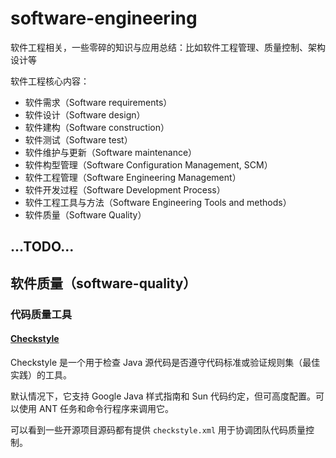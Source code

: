# software-engineering
软件工程相关，一些零碎的知识与应用总结：比如软件工程管理、质量控制、架构设计等

软件工程核心内容：

+ 软件需求（Software requirements）
+ 软件设计（Software design）
+ 软件建构（Software construction）
+ 软件测试（Software test）
+ 软件维护与更新（Software maintenance）
+ 软件构型管理（Software Configuration Management, SCM）
+ 软件工程管理（Software Engineering Management）
+ 软件开发过程（Software Development Process）
+ 软件工程工具与方法（Software Engineering Tools and methods）
+ 软件质量（Software Quality）



## ...TODO...



## 软件质量（software-quality）

### 代码质量工具

#### [Checkstyle](https://github.com/checkstyle/checkstyle)

Checkstyle 是一个用于检查 Java 源代码是否遵守代码标准或验证规则集（最佳实践）的工具。

默认情况下，它支持 Google Java 样式指南和 Sun 代码约定，但可高度配置。可以使用 ANT 任务和命令行程序来调用它。

可以看到一些开源项目源码都有提供 `checkstyle.xml` 用于协调团队代码质量控制。


